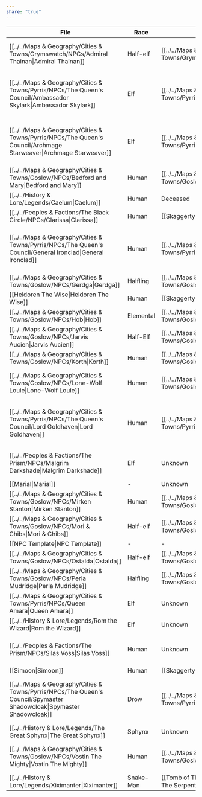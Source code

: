 ```yaml
---
share: "true"
---
```


| File                                                                                                                | Race      | Location                                                                            | Faction                                                                                                         |
| ------------------------------------------------------------------------------------------------------------------- | --------- | ----------------------------------------------------------------------------------- | --------------------------------------------------------------------------------------------------------------- |
| [[../../Maps & Geography/Cities & Towns/Grymswatch/NPCs/Admiral Thainan\|Admiral Thainan]]                             | Half-elf  | [[../../Maps & Geography/Cities & Towns/Grymswatch/index\|Grymswatch]]            | [[../../Peoples & Factions/The Aegis Legion/index\|The Aegis Legion]]                                   |
| [[../../Maps & Geography/Cities & Towns/Pyrris/NPCs/The Queen's Council/Ambassador Skylark\|Ambassador Skylark]]       | Elf       | [[../../Maps & Geography/Cities & Towns/Pyrris/index\|Pyrris]]                        | [[../../Maps & Geography/Cities & Towns/Pyrris/NPCs/The Queen's Council/index\|The Queen's Council]] |
| [[../../Maps & Geography/Cities & Towns/Pyrris/NPCs/The Queen's Council/Archmage Starweaver\|Archmage Starweaver]]     | Elf       | [[../../Maps & Geography/Cities & Towns/Pyrris/index\|Pyrris]]                        | [[../../Maps & Geography/Cities & Towns/Pyrris/NPCs/The Queen's Council/index\|The Queen's Council]] |
| [[../../Maps & Geography/Cities & Towns/Goslow/NPCs/Bedford and Mary\|Bedford and Mary]]                               | Human     | [[../../Maps & Geography/Cities & Towns/Goslow/index\|Goslow]]                        | \-                                                                                                              |
| [[../../History & Lore/Legends/Caelum\|Caelum]]                                                                        | Human     | Deceased                                                                            | \-                                                                                                              |
| [[../../Peoples & Factions/The Black Circle/NPCs/Clarissa\|Clarissa]]                                                  | Human     | [[Skaggerty|Skaggerty]] (Region)                                                              | [[../../Peoples & Factions/The Black Circle/index\|The Black Circle]]                                   |
| [[../../Maps & Geography/Cities & Towns/Pyrris/NPCs/The Queen's Council/General Ironclad\|General Ironclad]]           | Human     | [[../../Maps & Geography/Cities & Towns/Pyrris/index\|Pyrris]]                        | [[../../Maps & Geography/Cities & Towns/Pyrris/NPCs/The Queen's Council/index\|The Queen's Council]] |
| [[../../Maps & Geography/Cities & Towns/Goslow/NPCs/Gerdga\|Gerdga]]                                                   | Halfling  | [[../../Maps & Geography/Cities & Towns/Goslow/index\|Goslow]]                        | \-                                                                                                              |
| [[Heldoren The Wise\|Heldoren The Wise]]                          | Human     | [[Skaggerty\|Skaggerty]]               | \-                                                                                                              |
| [[../../Maps & Geography/Cities & Towns/Goslow/NPCs/Hob\|Hob]]                                                         | Elemental | [[../../Maps & Geography/Cities & Towns/Goslow/index\|Goslow]]                        | \-                                                                                                              |
| [[../../Maps & Geography/Cities & Towns/Goslow/NPCs/Jarvis Aucien\|Jarvis Aucien]]                                     | Half-Elf  | [[../../Maps & Geography/Cities & Towns/Goslow/index\|Goslow]]                        | \-                                                                                                              |
| [[../../Maps & Geography/Cities & Towns/Goslow/NPCs/Korth\|Korth]]                                                     | Human     | [[../../Maps & Geography/Cities & Towns/Goslow/index\|Goslow]]                        | \-                                                                                                              |
| [[../../Maps & Geography/Cities & Towns/Goslow/NPCs/Lone-Wolf Louie\|Lone-Wolf Louie]]                                 | Human     | [[../../Maps & Geography/Cities & Towns/Goslow/index\|Goslow]]                        | [[../../Peoples & Factions/Gambler's Guild/index\|The Nine-Fingers]]                                     |
| [[../../Maps & Geography/Cities & Towns/Pyrris/NPCs/The Queen's Council/Lord Goldhaven\|Lord Goldhaven]]               | Human     | [[../../Maps & Geography/Cities & Towns/Pyrris/index\|Pyrris]]                        | [[../../Maps & Geography/Cities & Towns/Pyrris/NPCs/The Queen's Council/index\|The Queen's Council]] |
| [[../../Peoples & Factions/The Prism/NPCs/Malgrim Darkshade\|Malgrim Darkshade]]                                       | Elf       | Unknown                                                                             | [[../../Peoples & Factions/The Prism/index\|The Prism]]                                                        |
| [[Marial\|Marial]]                                                                        | \-        | Unknown                                                                             | \-                                                                                                              |
| [[../../Maps & Geography/Cities & Towns/Goslow/NPCs/Mirken Stanton\|Mirken Stanton]]                                   | Human     | [[../../Maps & Geography/Cities & Towns/Goslow/index\|Goslow]]                        | \-                                                                                                              |
| [[../../Maps & Geography/Cities & Towns/Goslow/NPCs/Mori & Chibs\|Mori & Chibs]]                                       | Half-elf  | [[../../Maps & Geography/Cities & Towns/Goslow/index\|Goslow]]                        | \-                                                                                                              |
| [[NPC Template\|NPC Template]]                                                          | \-        | \-                                                                                  | \-                                                                                                              |
| [[../../Maps & Geography/Cities & Towns/Goslow/NPCs/Ostalda\|Ostalda]]                                                 | Half-elf  | [[../../Maps & Geography/Cities & Towns/Goslow/index\|Goslow]]                        | \-                                                                                                              |
| [[../../Maps & Geography/Cities & Towns/Goslow/NPCs/Perla Mudridge\|Perla Mudridge]]                                   | Halfling  | [[../../Maps & Geography/Cities & Towns/Goslow/index\|Goslow]]                        | \-                                                                                                              |
| [[../../Maps & Geography/Cities & Towns/Pyrris/NPCs/Queen Amara\|Queen Amara]]                                         | Elf       | Unknown                                                                             | \-                                                                                                              |
| [[../../History & Lore/Legends/Rom the Wizard\|Rom the Wizard]]                                                        | Elf       | Unknown                                                                             | \-                                                                                                              |
| [[../../Peoples & Factions/The Prism/NPCs/Silas Voss\|Silas Voss]]                                                     | Human     | Unknown                                                                             | [[../../Peoples & Factions/The Prism/index\|The Prism]]                                                        |
| [[Simoon\|Simoon]]                                                | Human     | [[Skaggerty\|Skaggerty]]               | \-                                                                                                              |
| [[../../Maps & Geography/Cities & Towns/Pyrris/NPCs/The Queen's Council/Spymaster Shadowcloak\|Spymaster Shadowcloak]] | Drow      | [[../../Maps & Geography/Cities & Towns/Pyrris/index\|Pyrris]]                        | [[../../Maps & Geography/Cities & Towns/Pyrris/NPCs/The Queen's Council/index\|The Queen's Council]] |
| [[../../History & Lore/Legends/The Great Sphynx\|The Great Sphynx]]                                                    | Sphynx    | Unknown                                                                             | \-                                                                                                              |
| [[../../Maps & Geography/Cities & Towns/Goslow/NPCs/Vostin The Mighty\|Vostin The Mighty]]                             | Human     | [[../../Maps & Geography/Cities & Towns/Goslow/index\|Goslow]]                        | [[../../Peoples & Factions/The Aegis Legion/index\|The Aegis Legion]]                                   |
| [[../../History & Lore/Legends/Xiximanter\|Xiximanter]]                                                                | Snake-Man | [[Tomb of The Serpent King\|Tomb of The Serpent King]] | \-                                                                                                              |
